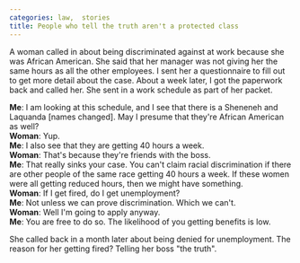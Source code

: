 ```yaml
---
categories: law,  stories
title: People who tell the truth aren't a protected class
---
```


<p>A woman called in about being discriminated against at work because she was African American. She said that her manager was not giving her the same hours as all the other employees. I sent her a questionnaire to fill out to get more detail about the case. About a week later, I got the paperwork back and called her. She sent in a work schedule as part of her packet.</p>

**Me**: I am looking at this schedule, and I see that there is a Sheneneh and Laquanda [names changed]. May I presume that they're African American as well?<br>
**Woman**: Yup.<br>
**Me**: I also see that they are getting 40 hours a week.<br>
**Woman**: That's because they're friends with the boss.<br>
**Me**: That really sinks your case. You can't claim racial discrimination if there are other people of the same race getting 40 hours a week. If these women were all getting reduced hours, then we might have something.<br>
**Woman**: If I get fired, do I get unemployment?<br>
**Me**: Not unless we can prove discrimination. Which we can't.<br>
**Woman**: Well I'm going to apply anyway.<br>
**Me**: You are free to do so. The likelihood of you getting benefits is low.

<p>She called back in a month later about being denied for unemployment. The reason for her getting fired? Telling her boss "the truth".</p>